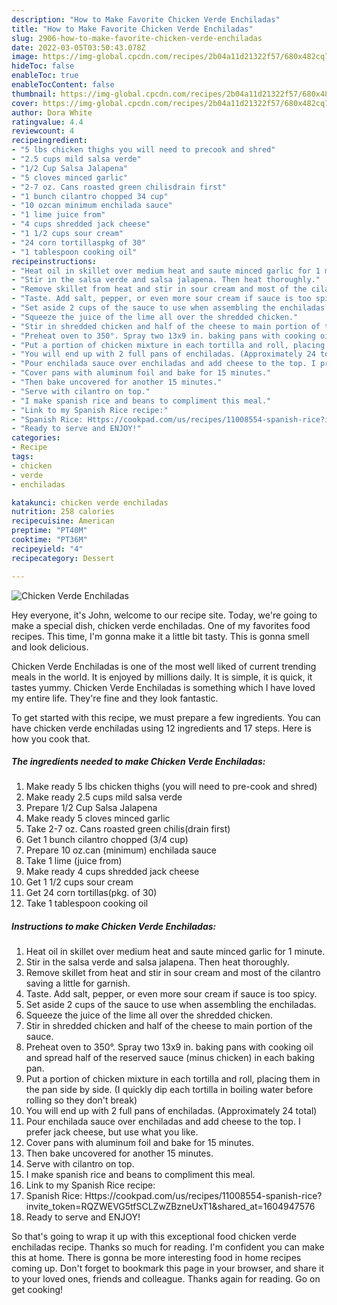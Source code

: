```yaml
---
description: "How to Make Favorite Chicken Verde Enchiladas"
title: "How to Make Favorite Chicken Verde Enchiladas"
slug: 2906-how-to-make-favorite-chicken-verde-enchiladas
date: 2022-03-05T03:50:43.078Z
image: https://img-global.cpcdn.com/recipes/2b04a11d21322f57/680x482cq70/chicken-verde-enchiladas-recipe-main-photo.jpg
hideToc: false
enableToc: true
enableTocContent: false
thumbnail: https://img-global.cpcdn.com/recipes/2b04a11d21322f57/680x482cq70/chicken-verde-enchiladas-recipe-main-photo.jpg
cover: https://img-global.cpcdn.com/recipes/2b04a11d21322f57/680x482cq70/chicken-verde-enchiladas-recipe-main-photo.jpg
author: Dora White
ratingvalue: 4.4
reviewcount: 4
recipeingredient:
- "5 lbs chicken thighs you will need to precook and shred"
- "2.5 cups mild salsa verde"
- "1/2 Cup Salsa Jalapena"
- "5 cloves minced garlic"
- "2-7 oz. Cans roasted green chilisdrain first"
- "1 bunch cilantro chopped 34 cup"
- "10 ozcan minimum enchilada sauce"
- "1 lime juice from"
- "4 cups shredded jack cheese"
- "1 1/2 cups sour cream"
- "24 corn tortillaspkg of 30"
- "1 tablespoon cooking oil"
recipeinstructions:
- "Heat oil in skillet over medium heat and saute minced garlic for 1 minute."
- "Stir in the salsa verde and salsa jalapena. Then heat thoroughly."
- "Remove skillet from heat and stir in sour cream and most of the cilantro saving a little for garnish."
- "Taste. Add salt, pepper, or even more sour cream if sauce is too spicy."
- "Set aside 2 cups of the sauce to use when assembling the enchiladas."
- "Squeeze the juice of the lime all over the shredded chicken."
- "Stir in shredded chicken and half of the cheese to main portion of the sauce."
- "Preheat oven to 350°. Spray two 13x9 in. baking pans with cooking oil and spread half of the reserved sauce (minus chicken) in each baking pan."
- "Put a portion of chicken mixture in each tortilla and roll, placing them in the pan side by side. (I quickly dip each tortilla in boiling water before rolling so they don&#39;t break)"
- "You will end up with 2 full pans of enchiladas. (Approximately 24 total)"
- "Pour enchilada sauce over enchiladas and add cheese to the top. I prefer jack cheese, but use what you like."
- "Cover pans with aluminum foil and bake for 15 minutes."
- "Then bake uncovered for another 15 minutes."
- "Serve with cilantro on top."
- "I make spanish rice and beans to compliment this meal."
- "Link to my Spanish Rice recipe:"
- "Spanish Rice: Https://cookpad.com/us/recipes/11008554-spanish-rice?invite_token=RQZWEVG5tfSCLZwZBzneUxT1&shared_at=1604947576"
- "Ready to serve and ENJOY!"
categories:
- Recipe
tags:
- chicken
- verde
- enchiladas

katakunci: chicken verde enchiladas 
nutrition: 258 calories
recipecuisine: American
preptime: "PT40M"
cooktime: "PT36M"
recipeyield: "4"
recipecategory: Dessert

---
```



![Chicken Verde Enchiladas](https://img-global.cpcdn.com/recipes/2b04a11d21322f57/680x482cq70/chicken-verde-enchiladas-recipe-main-photo.jpg)

Hey everyone, it's John, welcome to our recipe site. Today, we're going to make a special dish, chicken verde enchiladas. One of my favorites food recipes. This time, I'm gonna make it a little bit tasty. This is gonna smell and look delicious.

Chicken Verde Enchiladas is one of the most well liked of current trending meals in the world. It is enjoyed by millions daily. It is simple, it is quick, it tastes yummy. Chicken Verde Enchiladas is something which I have loved my entire life. They're fine and they look fantastic.




To get started with this recipe, we must prepare a few ingredients. You can have chicken verde enchiladas using 12 ingredients and 17 steps. Here is how you cook that.

<!--inarticleads1-->

##### The ingredients needed to make Chicken Verde Enchiladas:

1. Make ready 5 lbs chicken thighs (you will need to pre-cook and shred)
1. Make ready 2.5 cups mild salsa verde
1. Prepare 1/2 Cup Salsa Jalapena
1. Make ready 5 cloves minced garlic
1. Take 2-7 oz. Cans roasted green chilis(drain first)
1. Get 1 bunch cilantro chopped (3/4 cup)
1. Prepare 10 oz.can (minimum) enchilada sauce
1. Take 1 lime (juice from)
1. Make ready 4 cups shredded jack cheese
1. Get 1 1/2 cups sour cream
1. Get 24 corn tortillas(pkg. of 30)
1. Take 1 tablespoon cooking oil




<!--inarticleads2-->

##### Instructions to make Chicken Verde Enchiladas:

1. Heat oil in skillet over medium heat and saute minced garlic for 1 minute.
1. Stir in the salsa verde and salsa jalapena. Then heat thoroughly.
1. Remove skillet from heat and stir in sour cream and most of the cilantro saving a little for garnish.
1. Taste. Add salt, pepper, or even more sour cream if sauce is too spicy.
1. Set aside 2 cups of the sauce to use when assembling the enchiladas.
1. Squeeze the juice of the lime all over the shredded chicken.
1. Stir in shredded chicken and half of the cheese to main portion of the sauce.
1. Preheat oven to 350°. Spray two 13x9 in. baking pans with cooking oil and spread half of the reserved sauce (minus chicken) in each baking pan.
1. Put a portion of chicken mixture in each tortilla and roll, placing them in the pan side by side. (I quickly dip each tortilla in boiling water before rolling so they don&#39;t break)
1. You will end up with 2 full pans of enchiladas. (Approximately 24 total)
1. Pour enchilada sauce over enchiladas and add cheese to the top. I prefer jack cheese, but use what you like.
1. Cover pans with aluminum foil and bake for 15 minutes.
1. Then bake uncovered for another 15 minutes.
1. Serve with cilantro on top.
1. I make spanish rice and beans to compliment this meal.
1. Link to my Spanish Rice recipe:
1. Spanish Rice: Https://cookpad.com/us/recipes/11008554-spanish-rice?invite_token=RQZWEVG5tfSCLZwZBzneUxT1&shared_at=1604947576
1. Ready to serve and ENJOY!



So that's going to wrap it up with this exceptional food chicken verde enchiladas recipe. Thanks so much for reading. I'm confident you can make this at home. There is gonna be more interesting food in home recipes coming up. Don't forget to bookmark this page in your browser, and share it to your loved ones, friends and colleague. Thanks again for reading. Go on get cooking!
